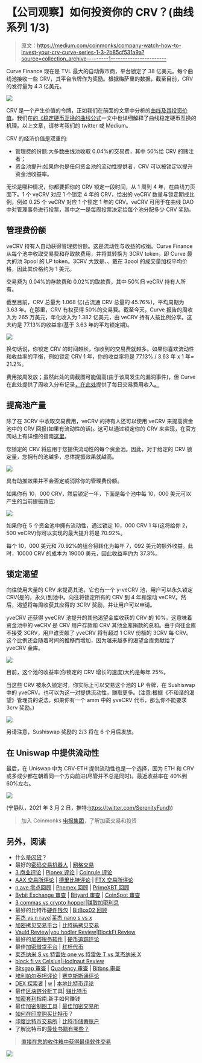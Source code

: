 # 【公司观察】如何投资你的 CRV？(曲线系列 1/3)

> 原文：<https://medium.com/coinmonks/company-watch-how-to-invest-your-crv-curve-series-1-3-2b85cf531a9a?source=collection_archive---------1----------------------->

Curve Finance 现在是 TVL 最大的自动做市商，平台锁定了 38 亿美元。每个曲线池接收一些 CRV，其平台令牌作为奖励。根据梅萨里的数据，截至目前，CRV 的发行量为 4.3 亿美元。

![](img/7eea36b64c9c3c5c5977c4b01da9e1ba.png)

CRV 是一个产生价值的令牌，正如我们在前面的文章中分析的[曲线及其投资价值](/coinmonks/company-watch-curve-and-its-investment-value-728f06e1b8fa)。我们在[的《稳定硬币互换的曲线公式](https://serenityfund.medium.com/company-watch-curves-formula-for-stablecoins-swap-and-the-magic-amplification-coefficient-d998ed1e184b)一文中也详细解释了曲线稳定硬币互换的机理。以上文章，请参考我们的 twitter 或 Medium。

CRV 的经济价值是双重的:

*   管理费的份额:大多数曲线池收取 0.04%的交易费，其中 50%给 CRV 的赌注者；
*   资金池提升:如果你也是任何资金池的流动性提供者，CRV 可以被锁定以提升资金池收益率。

无论是哪种情况，你都要把你的 CRV 锁定一段时间，从 1 周到 4 年，在曲线刀页面下。1 个 veCRV 对应 1 个锁定 4 年的 CRV，给出的 veCRV 数量与锁定期成比例，例如 0.25 个 veCRV 对应 1 个锁定 1 年的 CRV。veCRV 可用于在曲线 DAO 中对管理事务进行投票，其中之一是每周投票决定给每个池分配多少 CRV 奖励。

## 管理费份额

veCRV 持有人自动获得管理费份额。这是流动性与收益的权衡。Curve Finance 从每个池中收取交易费和存取款费用，并将其转换为 3CRV token，即 Curve 最大的池 3pool 的 LP token。3CRV 大致是、、戴在 3pool 的成交量加权平均价格，因此其价格约为 1 美元。

交易费为 0.04%的存款费和 0.02%的取款费，其中 50%归 veCRV 持有人所有。

截至目前，CRV 总量为 1.068 亿(占流通 CRV 总量的 45.76%)，平均周期为 3.63 年。在那里，CRV 有权获得 50%的交易费。截至今天，Curve 报告的周收入为 265 万美元，年化收入为 1.382 亿美元，由 veCRV 持有人按比例分享。这大约是 77.13%的收益率(基于 3.63 年的平均锁定期)。

![](img/4d1a0953f572752b74121747d257dc4a.png)

换句话说，你锁定 CRV 的时间越长，你收到的交易费就越多。如果你喜欢流动性和收益率的平衡，例如锁定 CRV 1 年，你的收益率将是 77.13% / 3.63 年 x 1 年= 21.2%。

费用按周发放；虽然此处的周截图可能偏高(由于该周发生的漏洞事件)，但 Curve 在此处提供了周收入分布记录[，在此处](https://www.curve.fi/usecrv)提供了每日交易费用收入[。](https://www.curve.fi/dailystats)

## 提高池产量

除了在 3CRV 中收取交易费用，veCRV 的持有人还可以使用 veCRV 来提高资金池中的 CRV 回报(如果有流动性的话)。这可以通过锁定你的 CRV 来实现，在官方网站上有详细的指南[这里](https://resources.curve.fi/guides/boosting-your-crv-rewards)。

您锁定的 CRV 将应用于您提供流动性的每个资金池。因此，对于给定的 CRV 锁定量，您拥有的池越多，总体提振效果就越高。

![](img/5b1e31a08664f588ca5f54d3b8f65ce9.png)

具有助推效果并不会否定或消除你的管理费份额。

如果你有 10，000 CRV，然后锁定一年，下面是每个池中每 10，000 美元可以产生的当前提振效应:

![](img/8c456a198c60b9f15955ff37fc05aed2.png)

如果你在 5 个资金池中拥有流动性，通过锁定 10，000 CRV 1 年(这将给你 2，500 veCRV)你可以实现的最大提升将是 70.92%。

每个 10，000 美元和 70.92%的组合将转化为每年 7，092 美元的额外收益。此时，10000 CRV 的成本为 19000 美元，因此收益率约为 37.3%。

## 锁定渴望

向往使用大量的 CRV 来提高其池，它也有一个 y-veCRV 池，用户可以永久锁定 CRV(是的，永久)到池中。向往将锁定所有的 CRV 到 4 年和滚动 veCRV。然后，渴望将每周收获其应得的 3CRV 奖励，并让用户可以申请。

yveCRV 还获得 yveCRV 池提升的其他渴望金库收获的 CRV 的 10%。这意味着资金池中的 veCRV 是 CRV 用户存款和 CRV 其他金库捐款的总和。由于向往金库不接受 3CRV，用户谁贡献了 yveCRV 将有超过 1 CRV 份额的 3CRV 每 CRV。这个比例还会随着时间的推移而增加，因为越来越多的渴望金库贡献给了 yveCRV 金库。

![](img/e724efcf0d76f7e01a089c9f05658db5.png)

目前，这个池的收益率(你锁定的 CRV 增长的速度)大约是每年 25%。

当这些 CRV 被永久锁定时，你实际上可以交易这个池的 LP 令牌，在 Sushiswap 中的 yveCRV。也可以为这一对提供流动性，赚取更多。(注意:根据《不和谐的渴望》管理员的说法，如果你有一个 amm 中的 yveCRV 代币，那么你不能要求 3crv 奖励。)

![](img/2c2e39b55ae9551e5d9fbd382bcab8eb.png)

另请注意，Sushiswap 奖励的 2/3 将在 6 个月后发放。

## 在 Uniswap 中提供流动性

最后，在 Uniswap 中为 CRV-ETH 提供流动性也是一个选择，因为 ETH 和 CRV 或多或少都在朝着同一个方向前进(尽管并不总是同时)。最近收益率在 40%到 60%左右。

![](img/1f47e550a5b67f228c231f5578948d3d.png)

(宁静队，2021 年 3 月 2 日，推特:[https://twitter.com/SerenityFund)](https://twitter.com/SerenityFund))

> 加入 Coinmonks [电报集团](https://t.me/joinchat/EPmjKpNYwRMsBI4p)，了解加密交易和投资

## 另外，阅读

*   什么是[闪贷](https://blog.coincodecap.com/what-are-flash-loans-on-ethereum)？
*   最好的[密码交易机器人](/coinmonks/crypto-trading-bot-c2ffce8acb2a) | [网格交易](https://blog.coincodecap.com/grid-trading)
*   [3 商业评论](/coinmonks/3commas-review-an-excellent-crypto-trading-bot-2020-1313a58bec92) | [Pionex 评论](/coinmonks/pionex-review-exchange-with-crypto-trading-bot-1e459d0191ea) | [Coinrule 评论](https://blog.coincodecap.com/coinrule-review-a-perfect-trading-bot)
*   [AAX 交易所评论](/coinmonks/aax-exchange-review-2021-67c5ea09330c) | [德里比特评论](/coinmonks/deribit-review-options-fees-apis-and-testnet-2ca16c4bbdb2) | [FTX 交易所评论](/coinmonks/ftx-crypto-exchange-review-53664ac1198f)
*   [n ave 零点回顾](/coinmonks/ngrave-zero-review-c465cf8307fc) | [Phemex 回顾](/coinmonks/phemex-review-4cfba0b49e28) | [PrimeXBT 回顾](/coinmonks/primexbt-review-88e0815be858)
*   [Bybit Exchange 审查](/coinmonks/bybit-exchange-review-dbd570019b71) | [Bityard 审查](https://blog.coincodecap.com/bityard-reivew) | [CoinSpot 审查](https://blog.coincodecap.com/coinspot-review)
*   [3 commas vs crypto hopper](/coinmonks/3commas-vs-pionex-vs-cryptohopper-best-crypto-bot-6a98d2baa203)|[赚取加密利息](/coinmonks/earn-crypto-interest-b10b810fdda3)
*   最好的比特币[硬件钱包](/coinmonks/the-best-cryptocurrency-hardware-wallets-of-2020-e28b1c124069?source=friends_link&sk=324dd9ff8556ab578d71e7ad7658ad7c) | [BitBox02 回顾](/coinmonks/bitbox02-review-your-swiss-bitcoin-hardware-wallet-c36c88fff29)
*   [莱杰 vs n rave](https://blog.coincodecap.com/ngrave-vs-ledger)|[莱杰 nano s vs x](https://blog.coincodecap.com/ledger-nano-s-vs-x)
*   [加密拷贝交易平台](/coinmonks/top-10-crypto-copy-trading-platforms-for-beginners-d0c37c7d698c) | [比特码拷贝交易](https://blog.coincodecap.com/bityard-copy-trading)
*   [Vauld Review](https://blog.coincodecap.com/vauld-review)|[you hodler Review](/coinmonks/youhodler-4-easy-ways-to-make-money-98969b9689f2)|[BlockFi Review](/coinmonks/blockfi-review-53096053c097)
*   最好的[加密税务软件](/coinmonks/best-crypto-tax-tool-for-my-money-72d4b430816b) | [硬币追踪评论](/coinmonks/cointracking-review-a-reliable-cryptocurrency-tax-software-5114e3eb5737)
*   最佳[加密借贷平台](/coinmonks/top-5-crypto-lending-platforms-in-2020-that-you-need-to-know-a1b675cec3fa) | [杠杆代币](/coinmonks/leveraged-token-3f5257808b22)
*   [莱杰纳米 S vs 特雷佐 one vs 特雷佐 T vs 莱杰纳米 X](https://blog.coincodecap.com/ledger-nano-s-vs-trezor-one-ledger-nano-x-trezor-t)
*   [block fi vs Celsius](/coinmonks/blockfi-vs-celsius-vs-hodlnaut-8a1cc8c26630)|[Hodlnaut Review](https://blog.coincodecap.com/hodlnaut-review)
*   [Bitsgap 审查](https://blog.coincodecap.com/bitsgap-review) | [Quadency 审查](/coinmonks/quadency-review-a-crypto-trading-automation-platform-3068eaa374e1) | [Bitbns 审查](https://blog.coincodecap.com/bitbns-review)
*   [埃利帕尔泰坦评论](/coinmonks/ellipal-titan-review-85e9071dd029) | [赛克斯斯通评论](https://blog.coincodecap.com/secux-stone-hardware-wallet-review)
*   [DEX 探索者](https://explorer.bitquery.io/ethereum/dex) | [w](https://explorer.bitquery.io/graphql) | [本地比特币评论](https://blog.coincodecap.com/localbitcoins-review)
*   最佳[区块链分析](https://bitquery.io/blog/best-blockchain-analysis-tools-and-software)工具| [赚比特币](https://blog.coincodecap.com/earn-bitcoin)
*   [加密套利](/coinmonks/crypto-arbitrage-guide-how-to-make-money-as-a-beginner-62bfe5c868f6)指南:新手如何赚钱
*   最佳[加密制图工具](/coinmonks/what-are-the-best-charting-platforms-for-cryptocurrency-trading-85aade584d80) | [最佳加密交易所](/coinmonks/crypto-exchange-dd2f9d6f3769)
*   [如何在印度购买比特币](https://blog.coincodecap.com/buy-bitcoin-app-india)？
*   [印度比特币交易所](/coinmonks/bitcoin-exchange-in-india-7f1fe79715c9) | [比特币储蓄账户](https://blog.coincodecap.com/bitcoin-savings-account)
*   了解比特币的[最佳书籍有哪些？](/coinmonks/what-are-the-best-books-to-learn-bitcoin-409aeb9aff4b)

> [直接在您的收件箱中获得最佳软件交易](/coinmonks/newsletters/coinmonks)

[![](img/160ce73bd06d46c2250251e7d5969f9d.png)](https://medium.com/coinmonks/newsletters/coinmonks)